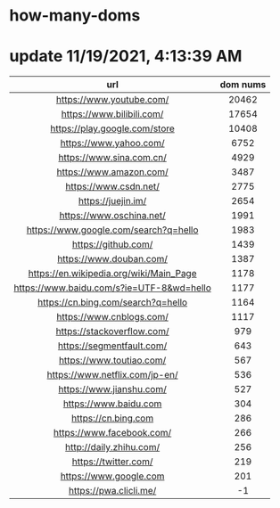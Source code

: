# how-many-doms

# update 11/19/2021, 4:13:39 AM

url | dom nums
:-: | :-:
https://www.youtube.com/ | 20462
https://www.bilibili.com/ | 17654
https://play.google.com/store | 10408
https://www.yahoo.com/ | 6752
https://www.sina.com.cn/ | 4929
https://www.amazon.com/ | 3487
https://www.csdn.net/ | 2775
https://juejin.im/ | 2654
https://www.oschina.net/ | 1991
https://www.google.com/search?q=hello | 1983
https://github.com/ | 1439
https://www.douban.com/ | 1387
https://en.wikipedia.org/wiki/Main_Page | 1178
https://www.baidu.com/s?ie=UTF-8&wd=hello | 1177
https://cn.bing.com/search?q=hello | 1164
https://www.cnblogs.com/ | 1117
https://stackoverflow.com/ | 979
https://segmentfault.com/ | 643
https://www.toutiao.com/ | 567
https://www.netflix.com/jp-en/ | 536
https://www.jianshu.com/ | 527
https://www.baidu.com | 304
https://cn.bing.com | 286
https://www.facebook.com/ | 266
http://daily.zhihu.com/ | 256
https://twitter.com/ | 219
https://www.google.com | 201
https://pwa.clicli.me/ | -1
